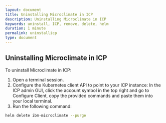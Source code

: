 ```yaml
---
layout: document
title: Uninstalling Microclimate in ICP
description: Uninstalling Microclimate in ICP
keywords: uninstall, ICP, remove, delete, helm
duration: 1 minute
permalink: uninstallicp
type: document
---
```


## Uninstalling Microclimate in ICP

To uninstall Microclimate in ICP:

1. Open a terminal session.
2. Configure the Kubernetes client API to point to your ICP instance: In the ICP admin GUI, click the account symbol in the top right and go to Configure Client, copy the provided commands and paste them into your local terminal.
3. Run the following command:
```bash
helm delete ibm-microclimate --purge
```
